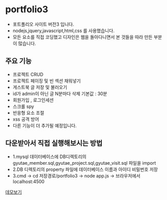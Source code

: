 # portfolio3

* 포트폴리오 사이트 버전3 입니다.
* nodejs,jquery,javascript,html,css 를 사용했습니다. 
* 모든 요소를 직접 코딩했고 디자인은 웹을 돌아다니면서 본 것들을 따라 만든 부분이 많습니다.

## 주요 기능
 * 프로젝트 CRUD
 * 프로젝트 페이징 및 빈 섹션 채워넣기
 * 게스트북 글 저장 및 불러오기
 * id가 admin이 아닌 글 N분마다 삭제 기본값 : 30분  
 * 회원가입 , 로그인세션
 * 스크롤 spy
 * 반응형 요소 조절 
 * xss 공격 방어
 * 다른 기능이 더 추가될 예정입니다.


## 다운받아서 직접 실행해보시는 방법
 * 1.mysql 데이터베이스에 DB디렉토리의 gyutae_member.sql,gyutae_project.sql,gyutae_visit.sql 파일을 import 
 * 2.DB 디렉토리의 property 파일에 데이터베이스 이름과 아이디 비밀번호 저장
 * 3.cmd -> cd 저장경로/portfolio3 -> node app.js -> 브라우저에서 localhost:4500 

[데모보기](http://kutaelee.iptime.org:4500)

